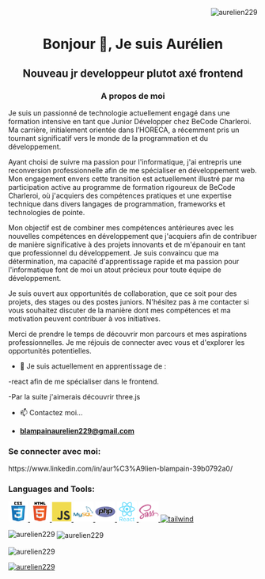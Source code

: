 <p align="right"> <img src="https://komarev.com/ghpvc/?username=aurelien229&label=Profile%20views&color=0e75b6&style=flat" alt="aurelien229" /> </p>
<h1 align="center">Bonjour 👋, Je suis Aurélien</h1>
<h2 align="center">Nouveau jr developpeur plutot axé frontend</h2>
<h3 align="center">A propos de moi</h3>
<p align="left">Je suis un passionné de technologie actuellement engagé dans une formation intensive en tant que Junior Développer chez BeCode Charleroi. Ma carrière, initialement orientée dans l’HORECA, a récemment pris un tournant significatif vers le monde de la programmation et du développement.

Ayant choisi de suivre ma passion pour l'informatique, j'ai entrepris une reconversion professionnelle afin de me spécialiser en développement web. Mon engagement envers cette transition est actuellement illustré par ma participation active au programme de formation rigoureux de BeCode Charleroi, où j'acquiers des compétences pratiques et une expertise technique dans divers langages de programmation, frameworks et technologies de pointe.

Mon objectif est de combiner mes compétences antérieures avec les nouvelles compétences en développement que j'acquiers afin de contribuer de manière significative à des projets innovants et de m'épanouir en tant que professionnel du développement. Je suis convaincu que ma détermination, ma capacité d'apprentissage rapide et ma passion pour l'informatique font de moi un atout précieux pour toute équipe de développement.

Je suis ouvert aux opportunités de collaboration, que ce soit pour des projets, des stages ou des postes juniors. N'hésitez pas à me contacter si vous souhaitez discuter de la manière dont mes compétences et ma motivation peuvent contribuer à vos initiatives.

Merci de prendre le temps de découvrir mon parcours et mes aspirations professionnelles. Je me réjouis de connecter avec vous et d'explorer les opportunités potentielles.</p>


- 🌱 Je suis actuellement en apprentissage de :

-react afin de me spécialiser dans le frontend.

-Par la suite j'aimerais découvrir three.js

- 📫 Contactez moi...

- **blampainaurelien229@gmail.com**

<h3 align="left">Se connecter avec moi:</h3>
<p align="left">https://www.linkedin.com/in/aur%C3%A9lien-blampain-39b0792a0/
</p>

<h3 align="left">Languages and Tools:</h3>
<p align="left"> <a href="https://www.w3schools.com/css/" target="_blank" rel="noreferrer"> <img src="https://raw.githubusercontent.com/devicons/devicon/master/icons/css3/css3-original-wordmark.svg" alt="css3" width="40" height="40"/> </a> <a href="https://www.w3.org/html/" target="_blank" rel="noreferrer"> <img src="https://raw.githubusercontent.com/devicons/devicon/master/icons/html5/html5-original-wordmark.svg" alt="html5" width="40" height="40"/> </a> <a href="https://developer.mozilla.org/en-US/docs/Web/JavaScript" target="_blank" rel="noreferrer"> <img src="https://raw.githubusercontent.com/devicons/devicon/master/icons/javascript/javascript-original.svg" alt="javascript" width="40" height="40"/> </a> <a href="https://www.mysql.com/" target="_blank" rel="noreferrer"> <img src="https://raw.githubusercontent.com/devicons/devicon/master/icons/mysql/mysql-original-wordmark.svg" alt="mysql" width="40" height="40"/> </a> <a href="https://www.php.net" target="_blank" rel="noreferrer"> <img src="https://raw.githubusercontent.com/devicons/devicon/master/icons/php/php-original.svg" alt="php" width="40" height="40"/> </a> <a href="https://reactjs.org/" target="_blank" rel="noreferrer"> <img src="https://raw.githubusercontent.com/devicons/devicon/master/icons/react/react-original-wordmark.svg" alt="react" width="40" height="40"/> </a> <a href="https://sass-lang.com" target="_blank" rel="noreferrer"> <img src="https://raw.githubusercontent.com/devicons/devicon/master/icons/sass/sass-original.svg" alt="sass" width="40" height="40"/> </a> <a href="https://tailwindcss.com/" target="_blank" rel="noreferrer"> <img src="https://www.vectorlogo.zone/logos/tailwindcss/tailwindcss-icon.svg" alt="tailwind" width="40" height="40"/> </a> </p>

<p><img align="left" src="https://github-readme-stats.vercel.app/api/top-langs?username=aurelien229&show_icons=true&locale=en&layout=compact" alt="aurelien229" /></p>

<p>&nbsp;<img align="center" src="https://github-readme-stats.vercel.app/api?username=aurelien229&show_icons=true&locale=en" alt="aurelien229" /></p>

<p><img align="center" src="https://github-readme-streak-stats.herokuapp.com/?user=aurelien229&" alt="aurelien229" /></p>



<p align="left"> <a href="https://github.com/ryo-ma/github-profile-trophy"><img src="https://github-profile-trophy.vercel.app/?username=aurelien229" alt="aurelien229" /></a> </p>
